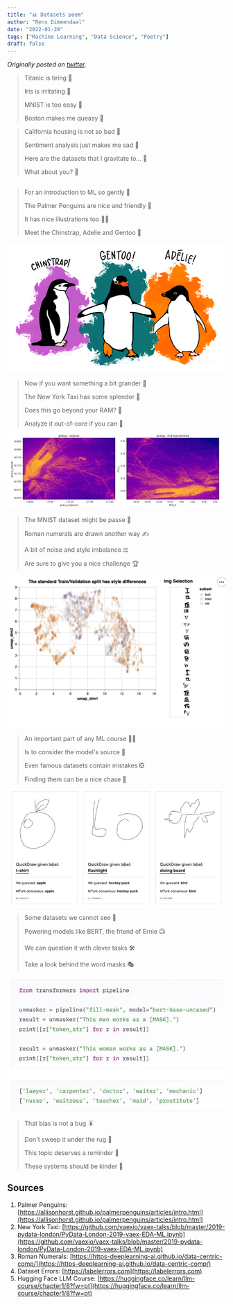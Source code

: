 ```yaml
---
title: "📊 Datasets poem"
author: "Rens Dimmendaal"
date: "2022-01-28"
tags: ["Machine Learning", "Data Science", "Poetry"]
draft: false
---
```


*Originally posted on [twitter](https://twitter.com/R_Dimm/status/1486952892774981633).*

> Titanic is tiring 🚢
> 
> Iris is irritating 🥀
> 
> MNIST is too easy 🥱
> 
> Boston makes me queasy 🤢

> California housing is not so bad 🏡
>
> Sentiment analysis just makes me sad 🥲
> 
> Here are the datasets that I gravitate to... 🧵 
>
> What about you? 🙌

## 

> For an introduction to ML so gently 👼
> 
> The Palmer Penguins are nice and friendly 💞
> 
> It has nice illustrations too 👩‍🎨
> 
> Meet the Chinstrap, Adelie and Gentoo 🐧

![Palmer Penguins](poem1.png)

> Now if you want something a bit grander 🗽
> 
> The New York Taxi has some splendor 🚕
>
> Does this go beyond your RAM? 🙅
>
> Analyze it out-of-core if you can 🚀

![New York Taxi](poem2.jpeg)

> The MNIST dataset might be passe 💾
> 
> Roman numerals are drawn another way ✍️
> 
> A bit of noise and style imbalance ⚖️
> 
> Are sure to give you a nice challenge 🏆

![Roman Numerals](poem6.jpeg)

> An important part of any ML course 👨‍🏫
> 
> Is to consider the model's source 📰
> 
> Even famous datasets contain mistakes ❎
> 
> Finding them can be a nice chase 🐆

![Dataset Errors](poem3.jpeg)

> Some datasets we cannot see 👀
> 
> Powering models like BERT, the friend of Ernie 📺
> 
> We can question it with clever tasks 🛠
> 
> Take a look behind the word masks 🎭

![Hugging Face LLM Course](poem4.jpeg)

> That bias is not a bug 🪳
> 
> Don't sweep it under the rug 🧹
> 
> This topic deserves a reminder 📆
> 
> These systems should be kinder 🤗

## Sources

1. Palmer Penguins: [https://allisonhorst.github.io/palmerpenguins/articles/intro.html](https://allisonhorst.github.io/palmerpenguins/articles/intro.html)
2. New York Taxi: [https://github.com/vaexio/vaex-talks/blob/master/2019-pydata-london/PyData-London-2019-vaex-EDA-ML.ipynb](https://github.com/vaexio/vaex-talks/blob/master/2019-pydata-london/PyData-London-2019-vaex-EDA-ML.ipynb)
3. Roman Numerals: [https://https-deeplearning-ai.github.io/data-centric-comp/](https://https-deeplearning-ai.github.io/data-centric-comp/)
4. Dataset Errors: [https://labelerrors.com](https://labelerrors.com)
5. Hugging Face LLM Course: [https://huggingface.co/learn/llm-course/chapter1/8?fw=pt](https://huggingface.co/learn/llm-course/chapter1/8?fw=pt)
